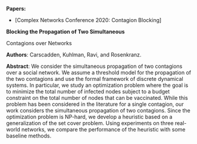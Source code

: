 **Papers:**
* [Complex Networks Conference 2020: Contagion Blocking]

**Blocking the Propagation of Two Simultaneous**

Contagions over Networks

**Authors**: Carscadden, Kuhlman, Ravi, and Rosenkranz.

**Abstract**:  We consider the simultaneous propagation of two contagions over a social
network. We assume a threshold model for the propagation of the two contagions and
use the formal framework of discrete dynamical systems. In particular, we study an
optimization problem where the goal is to minimize the total number of infected nodes
subject to a budget constraint on the total number of nodes that can be vaccinated.
While this problem has been considered in the literature for a single contagion, our
work considers the simultaneous propagation of two contagions. Since the optimization
problem is NP-hard, we develop a heuristic based on a generalization of the set cover
problem. Using experiments on three real-world networks, we compare the performance
of the heuristic with some baseline methods.
